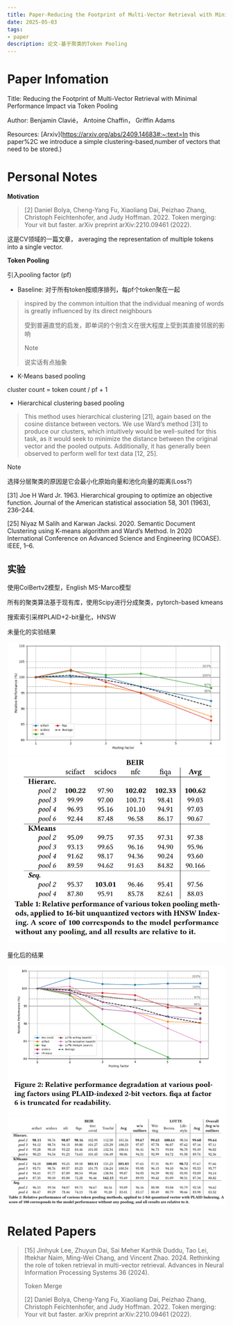 ```yaml
---
title: Paper-Reducing the Footprint of Multi-Vector Retrieval with Minimal Performance Impact via Token Pooling
date: 2025-05-03
tags:
- paper
description: 论文-基于聚类的Token Pooling
---
```


# Paper Infomation

Title: Reducing the Footprint of Multi-Vector Retrieval with Minimal Performance Impact via Token Pooling

Author: Benjamin Clavié， Antoine Chaffin， Griffin Adams

Resources: [Arxiv](https://arxiv.org/abs/2409.14683#:~:text=In this paper%2C we introduce a simple clustering-based,number of vectors that need to be stored.)



# Personal Notes

**Motivation**

> [2] Daniel Bolya, Cheng-Yang Fu, Xiaoliang Dai, Peizhao Zhang, Christoph  Feichtenhofer, and Judy Hoffman. 2022. Token merging: Your vit but  faster. arXiv preprint arXiv:2210.09461 (2022).

这是CV领域的一篇文章， averaging the representation of multiple tokens into a single vector.

**Token Pooling**

引入pooling factor (pf)

- Baseline: 对于所有token按顺序排列，每pf个token聚在一起

> inspired by the common intuition that the individual meaning of words is greatly influenced by its direct neighbours
>
> 受到普遍直觉的启发，即单词的个别含义在很大程度上受到其直接邻居的影响
> > [!note]
> >
> > 说实话有点抽象
>

- K-Means based pooling

cluster count = token count / pf + 1

- Hierarchical clustering based pooling

> This method uses hierarchical clustering [21], again based on the cosine distance between vectors. We use Ward’s method [31] to produce our clusters, which intuitively would be well-suited for this task, as it would seek to minimize the distance between the original vector and the pooled outputs. Additionally, it has generally been observed to perform well for text data [12, 25].

> [!note]
>
> 选择分层聚类的原因是它会最小化原始向量和池化向量的距离(Loss?)
>
> [31] Joe H Ward Jr. 1963. Hierarchical grouping to optimize an  objective function. Journal of the American statistical association 58,  301 (1963), 236–244.
>
> [25] Niyaz M Salih and Karwan Jacksi. 2020. Semantic Document  Clustering using K-means algorithm and Ward’s Method. In 2020  International Conference on Advanced Science and Engineering (ICOASE).  IEEE, 1–6.

## 实验

使用ColBertv2模型，English MS-Marco模型

所有的聚类算法基于现有库，使用Scipy进行分成聚类，pytorch-based kmeans

搜索索引采样PLAID+2-bit量化，HNSW

未量化的实验结果

<img src="https://raw.githubusercontent.com/ee-wizard/ee-wizard/res/images/20250503113756964.png" alt="Unquantized Results" style="zoom: 50%;" />

<img src="https://raw.githubusercontent.com/ee-wizard/ee-wizard/res/images/20250503114204656.png" alt="image-20250503114203003" style="zoom: 80%;" />

量化后的结果

<img src="https://raw.githubusercontent.com/ee-wizard/ee-wizard/res/images/20250503114108388.png" alt="image-20250503114102252" style="zoom: 80%;" />

<img src="https://raw.githubusercontent.com/ee-wizard/ee-wizard/res/images/20250503114241970.png" alt="image-20250503114239764" style="zoom: 67%;" />

# Related Papers

> [15] Jinhyuk Lee, Zhuyun Dai, Sai Meher Karthik Duddu, Tao Lei, Iftekhar  Naim, Ming-Wei Chang, and Vincent Zhao. 2024. Rethinking the role of  token retrieval in multi-vector retrieval. Advances in Neural  Information Processing Systems 36 (2024).
>
> Token Merge
>
> [2] Daniel Bolya, Cheng-Yang Fu, Xiaoliang Dai, Peizhao Zhang, Christoph  Feichtenhofer, and Judy Hoffman. 2022. Token merging: Your vit but  faster. arXiv preprint arXiv:2210.09461 (2022).